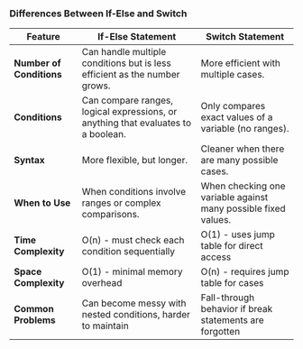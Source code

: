###  Differences Between If-Else and Switch
| Feature                  | If-Else Statement                                                                 | Switch Statement                                               |
| ------------------------ | --------------------------------------------------------------------------------- | -------------------------------------------------------------- |
| **Number of Conditions** | Can handle multiple conditions but is less efficient as the number grows.         | More efficient with multiple cases.                            |
| **Conditions**           | Can compare ranges, logical expressions, or anything that evaluates to a boolean. | Only compares exact values of a variable (no ranges).          |
| **Syntax**               | More flexible, but longer.                                                        | Cleaner when there are many possible cases.                    |
| **When to Use**          | When conditions involve ranges or complex comparisons.                            | When checking one variable against many possible fixed values. |
| **Time Complexity**      | O(n) - must check each condition sequentially                                     | O(1) - uses jump table for direct access                       |
| **Space Complexity**     | O(1) - minimal memory overhead                                                    | O(n) - requires jump table for cases                           |
| **Common Problems**      | Can become messy with nested conditions, harder to maintain                       | Fall-through behavior if break statements are forgotten        |
